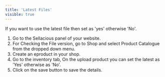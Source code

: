 ```yaml
---
title: 'Latest Files'
visible: true
---
```


If you want to use the latest file then set as 'yes' otherwise 'No'.

1. Go to the Sellacious panel of your website.
2. For Checking the File version, go to Shop and select Product Catalogue from the dropped down menu.
3. Create an eproduct in your shop.
4. Go to the inventory tab, On the upload product you can set the latest as 'Yes' otherwise as 'No'.
5. Click on the save button to save the details.